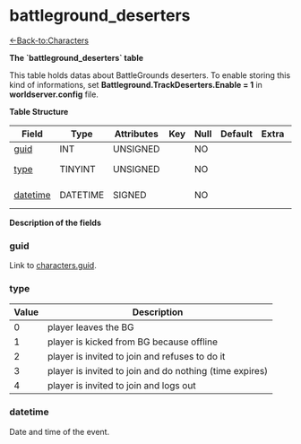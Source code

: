 # battleground\_deserters

[<-Back-to:Characters](database-characters)

**The \`battleground\_deserters\` table**

This table holds datas about BattleGrounds deserters. To enable storing this kind of informations, set **Battleground.TrackDeserters.Enable = 1** in **worldserver.config** file.

**Table Structure**

| Field         | Type     | Attributes | Key | Null | Default | Extra | Comment                   |
| ------------- | -------- | ---------- | --- | ---- | ------- | ----- | ------------------------- |
| [guid][1]     | INT      | UNSIGNED   |     | NO   |         |       | characters.guid           |
| [type][2]     | TINYINT  | UNSIGNED   |     | NO   |         |       | type of the desertion     |
| [datetime][3] | DATETIME | SIGNED     |     | NO   |         |       | datetime of the desertion |

[1]: #guid
[2]: #type
[3]: #datetime

**Description of the fields**

### guid

Link to [characters.guid](characters#guid).

### type

| Value | Description                                             |
| ----- | ------------------------------------------------------- |
| 0     | player leaves the BG                                    |
| 1     | player is kicked from BG because offline                |
| 2     | player is invited to join and refuses to do it          |
| 3     | player is invited to join and do nothing (time expires) |
| 4     | player is invited to join and logs out                  |

### datetime

Date and time of the event.

